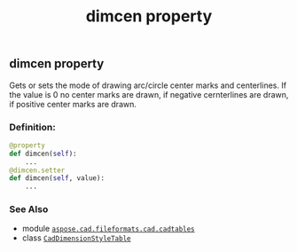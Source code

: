 ﻿---
title: dimcen property
second_title: Aspose.CAD for Python via .NET API References
description: 
type: docs
weight: 340
url: /python-net/aspose.cad.fileformats.cad.cadtables/caddimensionstyletable/dimcen/
is_root: false
---

## dimcen property


Gets or sets the mode of drawing arc/circle center marks and centerlines.
If the value is 0 no center marks are drawn, if negative cernterlines are drawn, if positive center marks are drawn.
### Definition:
```python
@property
def dimcen(self):
    ...
@dimcen.setter
def dimcen(self, value):
    ...
```

### See Also
* module [`aspose.cad.fileformats.cad.cadtables`](../../)
* class [`CadDimensionStyleTable`](/cad/python-net/aspose.cad.fileformats.cad.cadtables/caddimensionstyletable)
